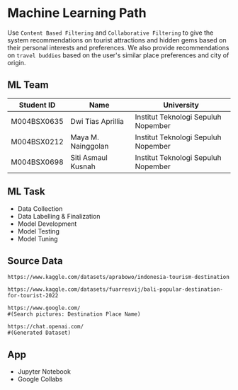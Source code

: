 # Machine Learning Path
Use `Content Based Filtering` and `Collaborative Filtering` to give the system recommendations on tourist attractions and hidden gems based on their personal interests and preferences. We also provide recommendations on `travel buddies` based on the user's similar place preferences and city of origin.
## ML Team
|  Student ID  | Name                               | University                                          |
|--------------|------------------------------------|-----------------------------------------------------|
| M004BSX0635  | Dwi Tias Aprillia                  | Institut Teknologi Sepuluh Nopember                 |
| M004BSX0212  | Maya M. Nainggolan                 | Institut Teknologi Sepuluh Nopember                 |
| M004BSX0698  | Siti Asmaul Kusnah                 | Institut Teknologi Sepuluh Nopember                 |

## ML Task
- Data Collection
- Data Labelling & Finalization
- Model Development
- Model Testing
- Model Tuning

## Source Data
```
https://www.kaggle.com/datasets/aprabowo/indonesia-tourism-destination
```
```
https://www.kaggle.com/datasets/fuarresvij/bali-popular-destination-for-tourist-2022
```
```
https://www.google.com/ 
#(Search pictures: Destination Place Name)
```
```
https://chat.openai.com/
#(Generated Dataset)
```

## App
- Jupyter Notebook 
- Google Collabs
